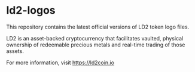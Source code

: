 # ld2-logos

This repository contains the latest official versions of LD2 token logo files.

LD2 is an asset-backed cryptocurrency that facilitates vaulted, physical ownership of redeemable precious metals and real-time trading of those assets.

For more information, visit https://ld2coin.io
